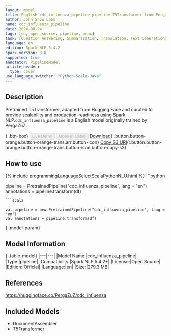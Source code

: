 ```yaml
---
layout: model
title: English cdc_influenza_pipeline pipeline T5Transformer from PergaZuZ
author: John Snow Labs
name: cdc_influenza_pipeline
date: 2024-08-24
tags: [en, open_source, pipeline, onnx]
task: [Question Answering, Summarization, Translation, Text Generation]
language: en
edition: Spark NLP 5.4.2
spark_version: 3.0
supported: true
annotator: PipelineModel
article_header:
  type: cover
use_language_switcher: "Python-Scala-Java"
---
```


## Description

Pretrained T5Transformer, adapted from Hugging Face and curated to provide scalability and production-readiness using Spark NLP.`cdc_influenza_pipeline` is a English model originally trained by PergaZuZ.

{:.btn-box}
<button class="button button-orange" disabled>Live Demo</button>
<button class="button button-orange" disabled>Open in Colab</button>
[Download](https://s3.amazonaws.com/auxdata.johnsnowlabs.com/public/models/cdc_influenza_pipeline_en_5.4.2_3.0_1724517221027.zip){:.button.button-orange.button-orange-trans.arr.button-icon}
[Copy S3 URI](s3://auxdata.johnsnowlabs.com/public/models/cdc_influenza_pipeline_en_5.4.2_3.0_1724517221027.zip){:.button.button-orange.button-orange-trans.button-icon.button-copy-s3}

## How to use



<div class="tabs-box" markdown="1">
{% include programmingLanguageSelectScalaPythonNLU.html %}
```python

pipeline = PretrainedPipeline("cdc_influenza_pipeline", lang = "en")
annotations =  pipeline.transform(df)   

```
```scala

val pipeline = new PretrainedPipeline("cdc_influenza_pipeline", lang = "en")
val annotations = pipeline.transform(df)

```
</div>

{:.model-param}
## Model Information

{:.table-model}
|---|---|
|Model Name:|cdc_influenza_pipeline|
|Type:|pipeline|
|Compatibility:|Spark NLP 5.4.2+|
|License:|Open Source|
|Edition:|Official|
|Language:|en|
|Size:|279.3 MB|

## References

https://huggingface.co/PergaZuZ/cdc_influenza

## Included Models

- DocumentAssembler
- T5Transformer